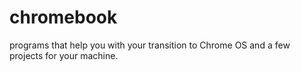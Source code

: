 # chromebook
programs that help you with your transition to Chrome OS and a few projects for your machine.
